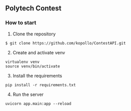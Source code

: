 ## Polytech Contest

### How to start
1. Clone the repository
```
$ git clone https://github.com/kopollo/ContestAPI.git
```
2. Create and activate venv
```
virtualenv venv
source venv/bin/activate
```
3. Install the requirements
```
pip install -r requirements.txt
```
4. Run the server
```
uvicorn app.main:app --reload
```

